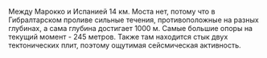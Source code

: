 Между Марокко и Испанией 14 км. Моста нет, потому что в Гибралтарском проливе сильные течения, противоположные на разных глубинах, а сама глубина достигает 1000 м. Самые большие опоры на текущий момент - 245 метров. Также там находится стык двух тектонических плит, поэтому ощутимая сейсмическая активность.